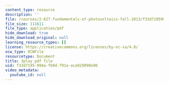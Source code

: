 ```yaml
---
content_type: resource
description: ''
file: /courses/2-627-fundamentals-of-photovoltaics-fall-2013/f33d7195994afb9d791aaca929090e98_hewgCK5oZAo.pdf
file_size: 111611
file_type: application/pdf
hide_download: true
hide_download_original: null
learning_resource_types: []
license: https://creativecommons.org/licenses/by-nc-sa/4.0/
ocw_type: OCWFile
resourcetype: Document
title: 3play pdf file
uid: f33d7195-994a-fb9d-791a-aca929090e98
video_metadata:
  youtube_id: null
---
```

